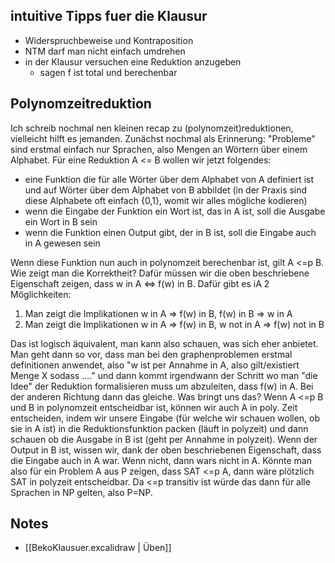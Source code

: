 ## intuitive Tipps fuer die Klausur
- Widerspruchbeweise und Kontraposition
- NTM darf man nicht einfach umdrehen 
- in der Klausur versuchen eine Reduktion anzugeben
	- sagen f ist total und berechenbar
## Polynomzeitreduktion
Ich schreib nochmal nen kleinen recap zu (polynomzeit)reduktionen, vielleicht hilft es jemanden. Zunächst nochmal als Erinnerung: "Probleme" sind erstmal einfach nur Sprachen, also Mengen an Wörtern über einem Alphabet. Für eine Reduktion A <= B wollen wir jetzt folgendes:

- eine Funktion die für alle Wörter über dem Alphabet von A definiert ist und auf Wörter über dem Alphabet von B abbildet (in der Praxis sind diese Alphabete oft einfach {0,1}, womit wir alles mögliche kodieren)
- wenn die Eingabe der Funktion ein Wort ist, das in A ist, soll die Ausgabe ein Wort in B sein
- wenn die Funktion einen Output gibt, der in B ist, soll die Eingabe auch in A gewesen sein

Wenn diese Funktion nun auch in polynomzeit berechenbar ist, gilt A <=p B. Wie zeigt man die Korrektheit? Dafür müssen wir die oben beschriebene Eigenschaft zeigen, dass w in A <=> f(w) in B. Dafür gibt es iA 2 Möglichkeiten:

1. Man zeigt die Implikationen w in A => f(w) in B, f(w) in B => w in A
2. Man zeigt die Implikationen w in A => f(w) in B, w not in A => f(w) not in B

Das ist logisch äquivalent, man kann also schauen, was sich eher anbietet. Man geht dann so vor, dass man bei den graphenproblemen erstmal definitionen anwendet, also "w ist per Annahme in A, also gilt/existiert Menge X sodass ...." und dann kommt irgendwann der Schritt wo man "die Idee" der Reduktion formalisieren muss um abzuleiten, dass f(w) in A. Bei der anderen Richtung dann das gleiche. Was bringt uns das? Wenn A <=p B und B in polynomzeit entscheidbar ist, können wir auch A in poly. Zeit entscheiden, indem wir unsere Eingabe (für welche wir schauen wollen, ob sie in A ist) in die Reduktionsfunktion packen (läuft in polyzeit) und dann schauen ob die Ausgabe in B ist (geht per Annahme in polyzeit). Wenn der Output in B ist, wissen wir, dank der oben beschriebenen Eigenschaft, dass die Eingabe auch in A war. Wenn nicht, dann wars nicht in A. Könnte man also für ein Problem A aus P zeigen, dass SAT <=p A, dann wäre plötzlich SAT in polyzeit entscheidbar. Da <=p transitiv ist würde das dann für alle Sprachen in NP gelten, also P=NP.

## Notes
- [[BekoKlausuer.excalidraw | Üben]] 